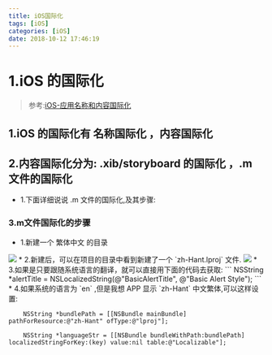 ```yaml
---
title: iOS国际化
tags: [iOS]
categories: [iOS]
date: 2018-10-12 17:46:19
---
```



# 1.iOS 的国际化
> 参考:[iOS-应用名称和内容国际化](https://www.jianshu.com/p/f5e0d91a78ce)

<!-- more -->

## 1.iOS 的国际化有 名称国际化 ，内容国际化
## 2.内容国际化分为: .xib/storyboard 的国际化 ，.m 文件的国际化
* 1.下面详细说说 .m 文件的国际化,及其步骤:

### 3.m文件国际化的步骤
* 1.新建一个 繁体中文 的目录
<img src="/assets/imgs/iOS/Snip20181012_5.png">
* 2.新建后，可以在项目的目录中看到新建了一个 `zh-Hant.lproj` 文件.
<img src="/assets/imgs/iOS/Snip20181012_6.png">
* 3.如果是只要跟随系统语言的翻译，就可以直接用下面的代码去获取:
```
NSString *alertTitle = NSLocalizedString(@"BasicAlertTitle", @"Basic Alert Style");
```
* 4.如果系统的语言为 `en` ,但是我想 APP 显示 `zh-Hant` 中文繁体,可以这样设置:

```
    NSString *bundlePath = [[NSBundle mainBundle] pathForResource:@"zh-Hant" ofType:@"lproj"];
    
    NSString *languageStr = [[NSBundle bundleWithPath:bundlePath] localizedStringForKey:(key) value:nil table:@"Localizable"];
```


